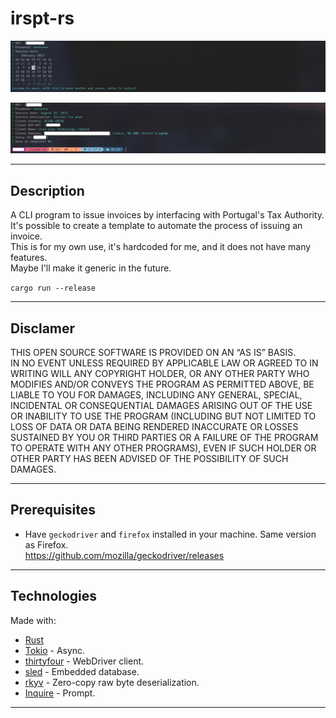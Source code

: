 # irspt-rs

![CLI screenshot - date picker](/_assets/1.png)

![CLI screenshot - complete](/_assets/2.png)

---

## Description

A CLI program to issue invoices by interfacing with Portugal's Tax Authority. <br/>
It's possible to create a template to automate the process of issuing an invoice. <br/>
This is for my own use, it's hardcoded for me, and it does not have many features. <br/>
Maybe I'll make it generic in the future.

`cargo run --release`

---

## Disclamer

THIS OPEN SOURCE SOFTWARE IS PROVIDED ON AN “AS IS” BASIS.\
IN NO EVENT UNLESS REQUIRED BY APPLICABLE LAW OR AGREED TO IN WRITING WILL ANY COPYRIGHT HOLDER,
OR ANY OTHER PARTY WHO MODIFIES AND/OR CONVEYS THE PROGRAM AS PERMITTED ABOVE, BE LIABLE TO YOU FOR DAMAGES,
INCLUDING ANY GENERAL, SPECIAL, INCIDENTAL OR CONSEQUENTIAL DAMAGES ARISING OUT OF THE USE OR INABILITY TO USE
THE PROGRAM (INCLUDING BUT NOT LIMITED TO LOSS OF DATA OR DATA BEING RENDERED INACCURATE OR LOSSES SUSTAINED BY
YOU OR THIRD PARTIES OR A FAILURE OF THE PROGRAM TO OPERATE WITH ANY OTHER PROGRAMS), EVEN IF SUCH HOLDER OR
OTHER PARTY HAS BEEN ADVISED OF THE POSSIBILITY OF SUCH DAMAGES.

---

## Prerequisites

- Have `geckodriver` and `firefox` installed in your machine. Same version as Firefox.\
  https://github.com/mozilla/geckodriver/releases

---

## Technologies

Made with:
- [Rust](https://github.com/rust-lang)
- [Tokio](https://github.com/tokio-rs/tokio) - Async.
- [thirtyfour](https://github.com/stevepryde/thirtyfour) - WebDriver client.
- [sled](https://github.com/spacejam/sled) - Embedded database.
- [rkyv](https://github.com/rkyv/rkyv) - Zero-copy raw byte deserialization.
- [Inquire](https://github.com/mikaelmello/inquire) - Prompt.

---
